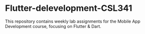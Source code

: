 # Flutter-delevelopment-CSL341
This repository contains weekly lab assignments for the Mobile App Development course, focusing on Flutter &amp; Dart.
